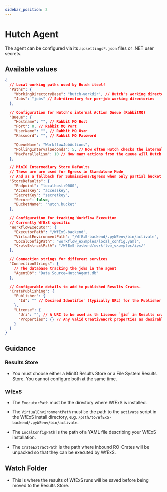 ```yaml
---
sidebar_position: 2
---
```


# Hutch Agent

The agent can be configured via its `appsettings*.json` files or .NET user secrets.

## Available values

```json
{
  // Local working paths used by Hutch itself
  "Paths": {
    "WorkingDirectoryBase": "hutch-workdir", // Hutch's working directory
    "Jobs": "jobs" // Sub-directory for per-job working directories
  },

  // Configuration for Hutch's internal Action Queue (RabbitMQ)
  "Queue": {
    "Hostname": "", // Rabbit MQ Host
    "Port": 0, // Rabbit MQ Port
    "UserName": "", // Rabbit MQ User
    "Password": "", // Rabbit MQ Password

    "QueueName": "WorkflowJobActions",
    "PollingIntervalSeconds": 5, // How often Hutch checks the internal queue for new Actions
    "MaxParallelism": 10 // How many actions from the queue will Hutch run simultaneously
  },

  // MinIO Intermediary Store Defaults
  // These are are used for Egress in Standalone Mode
  // And as a fallback for Submissions/Egress when only partial bucket details are provided.
  "StoreDefaults": {
    "Endpoint": "localhost:9000",
    "AccessKey": "accesskey",
    "SecretKey": "secretkey",
    "Secure": false,
    "BucketName": "hutch.bucket"
  },

  // Configuration for tracking Workflow Execution
  // Currently WfExS specific
  "WorkflowExecutor": {
    "ExecutorPath": "/WfExS-backend",
    "VirtualEnvironmentPath": "/WfExS-backend/.pyWEenv/bin/activate",
    "LocalConfigPath": "workflow_examples/local_config.yaml",
    "CrateExtractPath": "/WfExS-backend/workflow_examples/ipc/"
  },

  // Connection strings for different services
  "ConnectionStrings": {
    // The database tracking the jobs in the agent
    "AgentDb": "Data Source=HutchAgent.db"
  },

  // Configurable details to add to published Results Crates.
  "CratePublishing": {
    "Publisher": {
      "Id": "" // Desired Identifier (typically URL) for the Publisher in Results Crates.
    },
    "License": {
      "Uri": "", // A URI to be used as th License `@id` in Results crate metadata
      "Properties": {} // Any valid CreativeWork properties as desirable to be included for the License.
    }
  }
}
```

## Guidance
### Results Store
- You must choose either a MinIO Results Store or a File System Results Store. You cannot configure both at the same time.

### WfExS
- The `ExecutorPath` must be the directory where WfExS is installed.

- The `VirtualEnvironmentPath` must be the path to the `activate` script in the WfExS install directory, e.g. `/path/to/WfExS-backend/.pyWEenv/bin/activate`.

- The `LocalConfigPath` is the path of a YAML file describing your WfExS installation.

- The `CrateExtractPath` is the path where inbound RO-Crates will be unpacked so that they can be executed by WfExS.

## Watch Folder
- This is where the results of WfExS runs will be saved before being moved to the Results Store.
